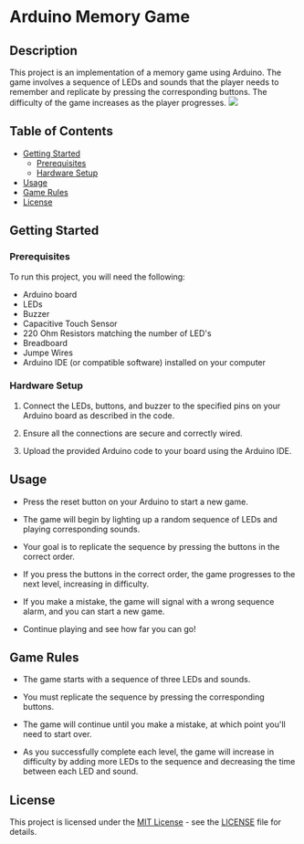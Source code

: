 # Arduino Memory Game

## Description

This project is an implementation of a memory game using Arduino. The game involves a sequence of LEDs and sounds that the player needs to remember and replicate by pressing the corresponding buttons. The difficulty of the game increases as the player progresses.
![](https://i.ibb.co/dKctySm/Memory-Game-bb.png)

## Table of Contents

- [Getting Started](#getting-started)
  - [Prerequisites](#prerequisites)
  - [Hardware Setup](#hardware-setup)
- [Usage](#usage)
- [Game Rules](#game-rules)
- [License](#license)

## Getting Started

### Prerequisites

To run this project, you will need the following:

- Arduino board
- LEDs
- Buzzer
- Capacitive Touch Sensor
- 220 Ohm Resistors matching the number of LED's
- Breadboard
- Jumpe Wires
- Arduino IDE (or compatible software) installed on your computer

### Hardware Setup

1. Connect the LEDs, buttons, and buzzer to the specified pins on your Arduino board as described in the code.

2. Ensure all the connections are secure and correctly wired.

3. Upload the provided Arduino code to your board using the Arduino IDE.

## Usage

- Press the reset button on your Arduino to start a new game.

- The game will begin by lighting up a random sequence of LEDs and playing corresponding sounds.

- Your goal is to replicate the sequence by pressing the buttons in the correct order.

- If you press the buttons in the correct order, the game progresses to the next level, increasing in difficulty.

- If you make a mistake, the game will signal with a wrong sequence alarm, and you can start a new game.

- Continue playing and see how far you can go!

## Game Rules

- The game starts with a sequence of three LEDs and sounds.

- You must replicate the sequence by pressing the corresponding buttons.

- The game will continue until you make a mistake, at which point you'll need to start over.

- As you successfully complete each level, the game will increase in difficulty by adding more LEDs to the sequence and decreasing the time between each LED and sound.


## License

This project is licensed under the [MIT License](LICENSE) - see the [LICENSE](LICENSE) file for details.